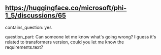 ## https://huggingface.co/microsoft/phi-1_5/discussions/65

contains_question: yes

question_part: Can someone let me know what's going wrong?
I guess it's related to transformers version, could you let me know the requirements.text?